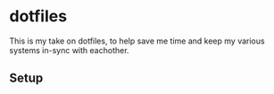 # dotfiles

This is my take on dotfiles, to help save me time and keep my various systems in-sync with eachother.

## Setup

